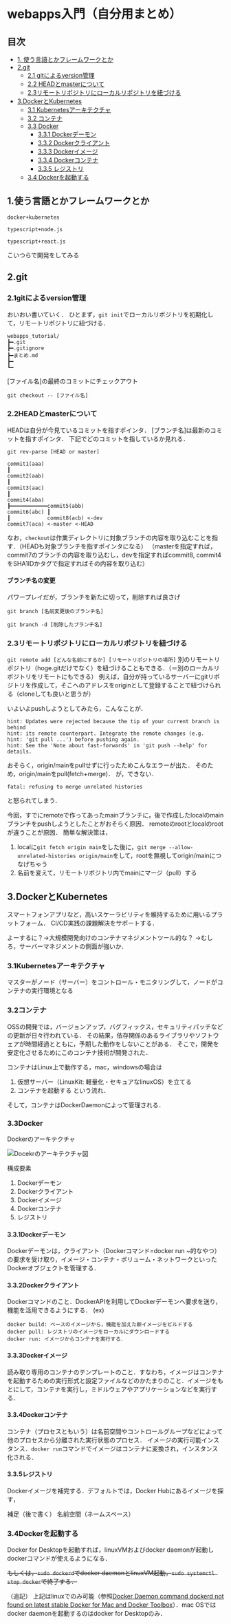 # webapps入門（自分用まとめ）
## 目次
 - [1. 使う言語とかフレームワークとか](#1.使う言語とかフレームワークとか)   
 - [2.git](#git)
    - [2.1 gitによるversion管理](#2.1gitによるversion管理)
    - [2.2 HEADとmasterについて](#2.2HEADとmasterについて)
    - [2.3リモートリポジトリにローカルリポジトリを紐づける](#2.3リモートリポジトリにローカルリポジトリを紐づける)
 - [3.DockerとKubernetes](#3.DockerとKubernetes) 
    - [3.1 Kubernetesアーキテクチャ](#K3.1ubernetesアーキテクチャ)
    - [3.2 コンテナ](#3.2コンテナ)
    - [3.3 Docker](#3.3Docker)
      - [3.3.1 Dockerデーモン](#3.3.1Dockerデーモン)
      - [3.3.2 Dockerクライアント](#3.3.2Dockerクライアント)
      - [3.3.3 Dockerイメージ](#3.3.3Dockerイメージ)
      - [3.3.4 Dockerコンテナ](#3.3.4Dockerコンテナ)
      - [3.3.5 レジストリ](#3.3.5レジストリ)  
    - [3.4 Dockerを起動する](#3.4Dockerを起動する)   
## 1.使う言語とかフレームワークとか
`docker+kubernetes` 

`typescript+node.js`

`typescript+react.js`

こいつらで開発をしてみる

## 2.git

### 2.1gitによるversion管理
おいおい書いていく．
ひとまず，`git init`でローカルリポジトリを初期化して，リモートリポジトリに紐づける．
```
webapps_tutorial/
┣━.git
┣━.gitignore
┣━まとめ.md
┣━
┗━
```
[ファイル名]の最終のコミットにチェックアウト
```
git checkout -- [ファイル名]
```

### 2.2HEADとmasterについて

HEADは自分が今見ているコミットを指すポインタ．
[ブランチ名]は最新のコミットを指すポインタ．
下記でどのコミットを指しているか見れる．
```
git rev-parse [HEAD or master]
```

```
commit1(aaa)
┃
commit2(aab)
┃
commit3(aac)
┃
commit4(aba)
┣━━━━━━━━━━━━commit5(abb)
commit6(abc) ┃
┃            commit8(acb) <-dev
commit7(aca) <-master <-HEAD
```

なお，`checkout`は作業ディレクトリに対象ブランチの内容を取り込むことを指す．（HEADも対象ブランチを指すポインタになる）
（masterを指定すれば，commit7のブランチの内容を取り込むし，devを指定すればcommit8, commit4をSHA1IDかタグで指定すればその内容を取り込む）

#### ブランチ名の変更
パワープレイだが，ブランチを新たに切って，削除すれば良さげ

`git branch [名前変更後のブランチ名]`

`git branch -d [削除したブランチ名]`

### 2.3リモートリポジトリにローカルリポジトリを紐づける

`git remote add [どんな名前にするか] [リモートリポジトリの場所]`
別のリモートリポジトリ（hoge.gitだけでなく）を紐づけることもできる．（＝別のローカルリポジトリをリモートにもできる）
例えば，自分が持っているサーバーにgitリポジトリを作成して，そこへのアドレスをoriginとして登録することで紐づけられる（cloneしても良いと思うが）

いよいよpushしようとしてみたら，こんなことが．
```
hint: Updates were rejected because the tip of your current branch is behind
hint: its remote counterpart. Integrate the remote changes (e.g.
hint: 'git pull ...') before pushing again.
hint: See the 'Note about fast-forwards' in 'git push --help' for details.
```

おそらく，origin/mainをpullせずに行ったためこんなエラーが出た．
そのため，origin/mainをpull(fetch+merge)．
が，できない．

```
fatal: refusing to merge unrelated histories
```
と怒られてしまう．

今回，すでにremoteで作ってあったmainブランチに，後で作成したlocalのmainブランチをpushしようとしたことがおそらく原因．
remoteのrootとlocalのrootが違うことが原因．
簡単な解決策は，
1. localに`git fetch origin main`をした後に，g`it merge --allow-unrelated-histories origin/main`をして，rootを無視してorigin/mainにつなげちゃう
2. 名前を変えて，リモートリポジトリ内でmainにマージ（pull）する

## 3.DockerとKubernetes

スマートフォンアプリなど，高いスケーラビリティを維持するために用いるプラットフォーム．
CI/CD実践の課題解決をサポートする．

よーするに？→大規模開発向けのコンテナマネジメントツール的な？
→むしろ，サーバーマネジメントの側面が強いか．

### 3.1Kubernetesアーキテクチャ
マスターがノード（サーバー）をコントロール・モニタリングして，ノードがコンテナの実行環境となる

### 3.2コンテナ
OSSの開発では，バージョンアップ，バグフィックス，セキュリティパッチなどの更新が日々行われている．
その結果，依存関係のあるライブラリやソフトウェアが時間経過とともに，予期した動作をしないことがある．
そこで，開発を安定化させるためにこのコンテナ技術が開発された．

コンテナはLinux上で動作する，mac，windowsの場合は
1. 仮想サーバー（LinuxKit: 軽量化・セキュアなlinuxOS）を立てる
2. コンテナを起動する
という流れ．

そして，コンテナはDockerDaemonによって管理される．

### 3.3Docker
Dockerのアーキテクチャ

![Docekrのアーキテクチャ図](./images/docker_architecture.png)

構成要素
1. Dockerデーモン
2. Dockerクライアント
3. Dockerイメージ
4. Dockerコンテナ
5. レジストリ

#### 3.3.1Dockerデーモン
Dockerデーモンは，クライアント（Dockerコマンド=docker run ~的なやつ）の要求を受け取り，イメージ・コンテナ・ボリューム・ネットワークといったDockerオブジェクトを管理する．

#### 3.3.2Dockerクライアント
Dockerコマンドのこと．DockerAPIを利用してDockerデーモンへ要求を送り，機能を活用できるようにする．
(ex) 
```
docker build: ベースのイメージから，機能を加えた新イメージをビルドする
docker pull: レジストリのイメージをローカルにダウンロードする　
docker run: イメージからコンテナを実行する．
``` 

#### 3.3.3Dockerイメージ
読み取り専用のコンテナのテンプレートのこと．すなわち，イメージはコンテナを起動するための実行形式と設定ファイルなどのかたまりのこと．イメージをもとにして，コンテナを実行し，ミドルウェアやアプリケーションなどを実行する．

#### 3.3.4Dockerコンテナ
コンテナ（プロセスともいう）は名前空間やコントロールグループなどによって他のプロセスから分離された実行状態のプロセス．
イメージの実行可能インスタンス．`docker run`コマンドでイメージはコンテナに変換され，インスタンス化される．

#### 3.3.5レジストリ
Dockerイメージを補完する．デフォルトでは，Docker Hubにあるイメージを探す，

補足（後で書く）
名前空間（ネームスペース）

### 3.4Dockerを起動する
Docker for Desktopを起動すれば，linuxVMおよびdocker daemonが起動しdockerコマンドが使えるようになる．

~~もしくは，`sudo dockerd`でdocker daemonとlinuxVM起動，`sudo systemctl stop docker`で終了する．~~

（追記）
上記はlinuxでのみ可能（参照[Docker Daemon command dockerd not found on latest stable Docker for Mac and Docker Toolbox](https://github.com/moby/moby/issues/27102)）．mac OSではdocker daemonを起動するのはdocker for Desktopのみ．
